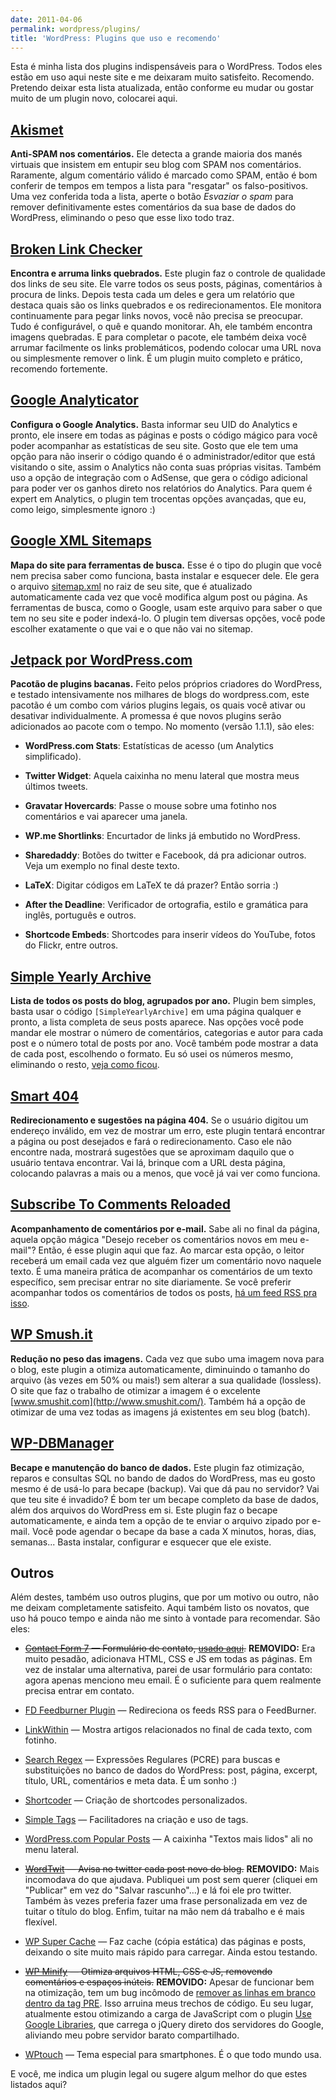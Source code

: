 ```yaml
---
date: 2011-04-06
permalink: wordpress/plugins/
title: 'WordPress: Plugins que uso e recomendo'
---
```


Esta é minha lista dos plugins indispensáveis para o WordPress. Todos eles estão em uso aqui neste site e me deixaram muito satisfeito. Recomendo. Pretendo deixar esta lista atualizada, então conforme eu mudar ou gostar muito de um plugin novo, colocarei aqui.


## [Akismet](http://wordpress.org/extend/plugins/akismet/)

**Anti-SPAM nos comentários.** Ele detecta a grande maioria dos manés virtuais que insistem em entupir seu blog com SPAM nos comentários. Raramente, algum comentário válido é marcado como SPAM, então é bom conferir de tempos em tempos a lista para "resgatar" os falso-positivos. Uma vez conferida toda a lista, aperte o botão _Esvaziar o spam_ para remover definitivamente estes comentários da sua base de dados do WordPress, eliminando o peso que esse lixo todo traz.


## [Broken Link Checker](http://wordpress.org/extend/plugins/broken-link-checker/)

**Encontra e arruma links quebrados.** Este plugin faz o controle de qualidade dos links de seu site. Ele varre todos os seus posts, páginas, comentários à procura de links. Depois testa cada um deles e gera um relatório que destaca quais são os links quebrados e os redirecionamentos. Ele monitora continuamente para pegar links novos, você não precisa se preocupar. Tudo é configurável, o quê e quando monitorar. Ah, ele também encontra imagens quebradas. E para completar o pacote, ele também deixa você arrumar facilmente os links problemáticos, podendo colocar uma URL nova ou simplesmente remover o link. É um plugin muito completo e prático, recomendo fortemente.


## [Google Analyticator](http://wordpress.org/extend/plugins/google-analyticator/)

**Configura o Google Analytics.** Basta informar seu UID do Analytics e pronto, ele insere em todas as páginas e posts o código mágico para você poder acompanhar as estatísticas de seu site. Gosto que ele tem uma opção para não inserir o código quando é o administrador/editor que está visitando o site, assim o Analytics não conta suas próprias visitas. Também uso a opção de integração com o AdSense, que gera o código adicional para poder ver os ganhos direto nos relatórios do Analytics. Para quem é expert em Analytics, o plugin tem trocentas opções avançadas, que eu, como leigo, simplesmente ignoro :)


## [Google XML Sitemaps](http://wordpress.org/extend/plugins/google-sitemap-generator/)

**Mapa do site para ferramentas de busca.** Esse é o tipo do plugin que você nem precisa saber como funciona, basta instalar e esquecer dele. Ele gera o arquivo [sitemap.xml](http://aurelio.net/sitemap.xml) no raiz de seu site, que é atualizado automaticamente cada vez que você modifica algum post ou página. As ferramentas de busca, como o Google, usam este arquivo para saber o que tem no seu site e poder indexá-lo. O plugin tem diversas opções, você pode escolher exatamente o que vai e o que não vai no sitemap.


## [Jetpack por WordPress.com](http://wordpress.org/extend/plugins/jetpack/)

**Pacotão de plugins bacanas.** Feito pelos próprios criadores do WordPress, e testado intensivamente nos milhares de blogs do wordpress.com, este pacotão é um combo com vários plugins legais, os quais você ativar ou desativar individualmente. A promessa é que novos plugins serão adicionados ao pacote com o tempo. No momento (versão 1.1.1), são eles:

  * **WordPress.com Stats**: Estatísticas de acesso (um Analytics simplificado).

  * **Twitter Widget**: Aquela caixinha no menu lateral que mostra meus últimos tweets.

  * **Gravatar Hovercards**: Passe o mouse sobre uma fotinho nos comentários e vai aparecer uma janela.

  * **WP.me Shortlinks**: Encurtador de links já embutido no WordPress.

  * **Sharedaddy**: Botões do twitter e Facebook, dá pra adicionar outros. Veja um exemplo no final deste texto.

  * **LaTeX**: Digitar códigos em LaTeX te dá prazer? Então sorria :)

  * **After the Deadline**: Verificador de ortografia, estilo e gramática para inglês, português e outros.

  * **Shortcode Embeds**: Shortcodes para inserir vídeos do YouTube, fotos do Flickr, entre outros.


## [Simple Yearly Archive](http://wordpress.org/extend/plugins/simple-yearly-archive/)

**Lista de todos os posts do blog, agrupados por ano.** Plugin bem simples, basta usar o código `[SimpleYearlyArchive]` em uma página qualquer e pronto, a lista completa de seus posts aparece. Nas opções você pode mandar ele mostrar o número de comentários, categorias e autor para cada post e o número total de posts por ano. Você também pode mostrar a data de cada post, escolhendo o formato. Eu só usei os números mesmo, eliminando o resto, [veja como ficou](http://aurelio.net/blog/sumario/).


## [Smart 404](http://wordpress.org/extend/plugins/smart-404/)

**Redirecionamento e sugestões na página 404.** Se o usuário digitou um endereço inválido, em vez de mostrar um erro, este plugin tentará encontrar a página ou post desejados e fará o redirecionamento. Caso ele não encontre nada, mostrará sugestões que se aproximam daquilo que o usuário tentava encontrar. Vai lá, brinque com a URL desta página, colocando palavras a mais ou a menos, que você já vai ver como funciona.


## [Subscribe To Comments Reloaded](http://wordpress.org/extend/plugins/subscribe-to-comments-reloaded/)

**Acompanhamento de comentários por e-mail.** Sabe ali no final da página, aquela opção mágica "Desejo receber os comentários novos em meu e-mail"? Então, é esse plugin aqui que faz. Ao marcar esta opção, o leitor receberá um email cada vez que alguém fizer um comentário novo naquele texto. É uma maneira prática de acompanhar os comentários de um texto específico, sem precisar entrar no site diariamente. Se você preferir acompanhar todos os comentários de todos os posts, [há um feed RSS pra isso](http://feeds.feedburner.com/AurelioJargasComentarios).


## [WP Smush.it](http://wordpress.org/extend/plugins/wp-smushit/)

**Redução no peso das imagens.** Cada vez que subo uma imagem nova para o blog, este plugin a otimiza automaticamente, diminuindo o tamanho do arquivo (às vezes em 50% ou mais!) sem alterar a sua qualidade (lossless). O site que faz o trabalho de otimizar a imagem é o excelente [www.smushit.com](http://www.smushit.com/). Também há a opção de otimizar de uma vez todas as imagens já existentes em seu blog (batch).


## [WP-DBManager](http://wordpress.org/extend/plugins/wp-dbmanager/)

**Becape e manutenção do banco de dados.** Este plugin faz otimização, reparos e consultas SQL no bando de dados do WordPress, mas eu gosto mesmo é de usá-lo para becape (backup). Vai que dá pau no servidor? Vai que teu site é invadido? É bom ter um becape completo da base de dados, além dos arquivos do WordPress em si. Este plugin faz o becape automaticamente, e ainda tem a opção de te enviar o arquivo zipado por e-mail. Você pode agendar o becape da base a cada X minutos, horas, dias, semanas... Basta instalar, configurar e esquecer que ele existe.


## Outros

Além destes, também uso outros plugins, que por um motivo ou outro, não me deixam completamente satisfeito. Aqui também listo os novatos, que uso há pouco tempo e ainda não me sinto à vontade para recomendar. São eles:

  * <del>[Contact Form 7](http://wordpress.org/extend/plugins/contact-form-7/) — Formulário de contato, [usado aqui](http://aurelio.net/contato/).</del> **REMOVIDO:** Era muito pesadão, adicionava HTML, CSS e JS em todas as páginas. Em vez de instalar uma alternativa, parei de usar formulário para contato: agora apenas menciono meu email. É o suficiente para quem realmente precisa entrar em contato.

  * [FD Feedburner Plugin](http://wordpress.org/extend/plugins/feedburner-plugin/) — Redireciona os feeds RSS para o FeedBurner.

  * [LinkWithin](http://www.linkwithin.com/) — Mostra artigos relacionados no final de cada texto, com fotinho.

  * [Search Regex](http://wordpress.org/extend/plugins/search-regex/) — Expressões Regulares (PCRE) para buscas e substituições no banco de dados do WordPress: post, página, excerpt, título, URL, comentários e meta data. É um sonho :)

  * [Shortcoder](http://wordpress.org/extend/plugins/shortcoder/) — Criação de shortcodes personalizados.

  * [Simple Tags](http://wordpress.org/extend/plugins/simple-tags/) — Facilitadores na criação e uso de tags.

  * [WordPress.com Popular Posts](http://wordpress.org/extend/plugins/wordpresscom-popular-posts/) — A caixinha "Textos mais lidos" ali no menu lateral.

  * <del>[WordTwit](http://wordpress.org/extend/plugins/wordtwit/) — Avisa no twitter cada post novo do blog.</del> **REMOVIDO:** Mais incomodava do que ajudava. Publiquei um post sem querer (cliquei em "Publicar" em vez do "Salvar rascunho"…) e lá foi ele pro twitter. Também às vezes preferia fazer uma frase personalizada em vez de tuitar o título do blog. Enfim, tuitar na mão nem dá trabalho e é mais flexível.

  * [WP Super Cache](http://wordpress.org/extend/plugins/wp-super-cache/) — Faz cache (cópia estática) das páginas e posts, deixando o site muito mais rápido para carregar. Ainda estou testando.

  * <del>[WP Minify](http://wordpress.org/extend/plugins/wp-minify/) — Otimiza arquivos HTML, CSS e JS, removendo comentários e espaços inúteis.</del> **REMOVIDO:** Apesar de funcionar bem na otimização, tem um bug incômodo de [remover as linhas em branco dentro da tag PRE](http://wordpress.org/support/topic/plugin-wp-minify-minify-removes-carriage-returns-from-pre-code-blocks). Isso arruina meus trechos de código. Eu seu lugar, atualmente estou otimizando a carga de JavaScript com o plugin [Use Google Libraries](http://wordpress.org/extend/plugins/use-google-libraries/), que carrega o jQuery direto dos servidores do Google, aliviando meu pobre servidor barato compartilhado.

  * [WPtouch](http://wordpress.org/extend/plugins/wptouch/) — Tema especial para smartphones. É o que todo mundo usa.

E você, me indica um plugin legal ou sugere algum melhor do que estes listados aqui?
